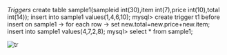   *Triggers*
  create table sample1(sampleid int(30),item int(7),price int(10),total int(14));
  insert into sample1 values(1,4,6,10);
  mysql> create trigger t1 before insert on sample1
    -> for each row
    -> set new.total=new.price+new.item;
  insert into sample1 values(4,7,2,8);
  mysql> select * from sample1;
    
    
   ![tr](https://user-images.githubusercontent.com/78849193/110298165-4b8d7980-801a-11eb-8234-5db84ff80efa.PNG)

